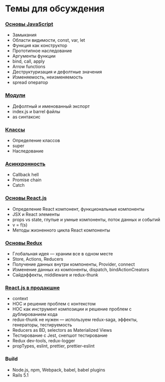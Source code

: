 # Темы для обсуждения


### [Основы JavaScript](basics/README.md)

* Замыкания
* Области видимости, const, var, let
* Функция как конструктор
* Прототипное наследование
* Аргументы функции
* bind, call, apply
* Arrow functions
* Деструктуризация и дефолтные значения
* Изменяемость, неизменяемость
* spread оператор


### [Модули](modules/README.md)

* Дефолтный и именованный экспорт
* index.js и barrel файлы
* as синтаксис


### [Классы](classes/README.md)

* Определение классов
* super
* Наследование


### [Асинхронность](async/README.md)

* Callback hell
* Promise chain
* Catch


### [Основы React.js](react/README.md)

* Определение React компонент, функциональные компоненты
* JSX и React элементы
* props vs state, глупые и умные компоненты, поток данных и событий
* v = f(s)
* Методы жизненного цикла React компоненты


### [Основы Redux](redux-basics/README.md)

* Глобальная идея &mdash; храним все в одном месте
* Store, Actions, Reducers
* Получение данных внутри компоненты, Provider, connect
* Изменение данных из компоненты, dispatch, bindActionCreators
* Сайдэффекты, middleware и redux-thunk


### [React.js в продакшне](advanced-react/README.md)

* context
* HOC и решение проблем с контекстом
* HOC как инструмент композиции и решение проблем с дублированием кода
* redux-thunk не нужен &mdash; используем redux-saga, эффекты, генераторы, тестируемость
* Reducers as BD, selectors as Materialized Views
* Тестирование с Jest, снепшот тестирование
* Redux dev-tools, redux-logger
* propTypes, eslint, prettier, prettier-eslint


### Build

* Node.js, npm, Webpack, babel, babel plugins
* Rails 5.1
